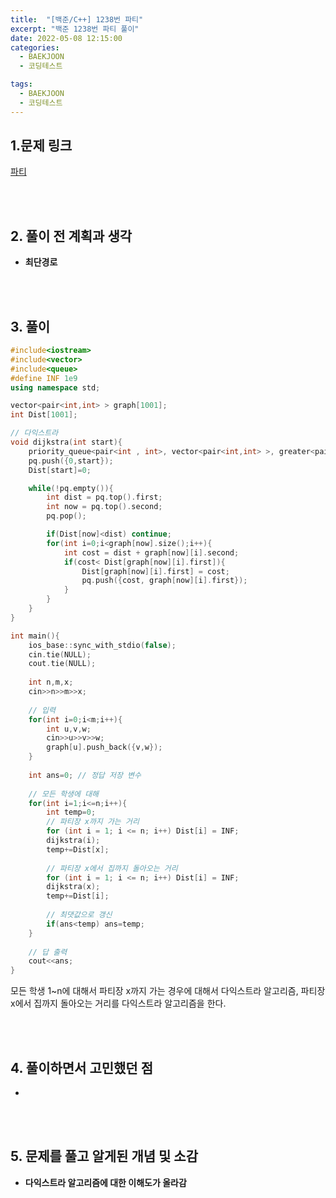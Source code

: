 ```yaml
---
title:  "[백준/C++] 1238번 파티"
excerpt: "백준 1238번 파티 풀이"
date: 2022-05-08 12:15:00
categories:
  - BAEKJOON
  - 코딩테스트

tags:
  - BAEKJOON
  - 코딩테스트
---
```


## 1.문제 링크

[파티](https://www.acmicpc.net/problem/1238)

<br>
<br>

## 2. 풀이 전 계획과 생각

- **최단경로**


<br>
<br>

## 3. 풀이

```cpp
#include<iostream>
#include<vector>
#include<queue>
#define INF 1e9
using namespace std;

vector<pair<int,int> > graph[1001];
int Dist[1001];

// 다익스트라  
void dijkstra(int start){
    priority_queue<pair<int , int>, vector<pair<int,int> >, greater<pair<int,int> > > pq; // 최소힙  
    pq.push({0,start});
    Dist[start]=0;

    while(!pq.empty()){
        int dist = pq.top().first;
        int now = pq.top().second;
        pq.pop();

        if(Dist[now]<dist) continue;
        for(int i=0;i<graph[now].size();i++){
            int cost = dist + graph[now][i].second;
            if(cost< Dist[graph[now][i].first]){
                Dist[graph[now][i].first] = cost;
                pq.push({cost, graph[now][i].first});
            }
        }
    }
}

int main(){
	ios_base::sync_with_stdio(false); 
	cin.tie(NULL); 
	cout.tie(NULL);
	 
	int n,m,x;
	cin>>n>>m>>x;
	
	// 입력  
	for(int i=0;i<m;i++){
		int u,v,w;
		cin>>u>>v>>w;
		graph[u].push_back({v,w});
	}	
	
	int ans=0; // 정답 저장 변수  
	
	// 모든 학생에 대해  
	for(int i=1;i<=n;i++){
		int temp=0;
		// 파티장 x까지 가는 거리  
		for (int i = 1; i <= n; i++) Dist[i] = INF;
		dijkstra(i);
		temp+=Dist[x];
		
		// 파티장 x에서 집까지 돌아오는 거리  
		for (int i = 1; i <= n; i++) Dist[i] = INF;
		dijkstra(x);
		temp+=Dist[i];
		
		// 최댓값으로 갱신  
		if(ans<temp) ans=temp;
	}
	
	// 답 출력
	cout<<ans; 
}
```

모든 학생 1~n에 대해서 파티장 x까지 가는 경우에 대해서 다익스트라 알고리즘, 파티장 x에서 집까지 돌아오는 거리를 다익스트라 알고리즘을 한다.

<br>
<br>

## 4. 풀이하면서 고민했던 점

- 


<br>
<br>

## 5. 문제를 풀고 알게된 개념 및 소감

- **다익스트라 알고리즘에 대한 이해도가 올라감**
